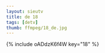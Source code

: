 ```yaml
--- 
layout: sieutv
title: de 18
tags: [detv]
thumb: ffmpeg/18_de.jpg
---
```

{% include oADdzK6f4W key="18" %} 
